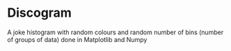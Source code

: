 # Discogram
A joke histogram with random colours and random number of bins (number of groups of data) done in Matplotlib and Numpy
